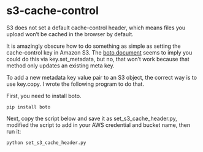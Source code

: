 s3-cache-control
================
S3 does not set a default cache-control header, which means files you upload won’t be cached in the browser by default.

It is amazingly obscure how to do something as simple as setting the cache-control key in Amazon S3. The [boto document](http://boto.s3.amazonaws.com/ref/s3.html) seems to imply you could do this via key.set_metadata, but no, that won’t work because that method only updates an existing meta key.

To add a new metadata key value pair to an S3 object, the correct way is to use key.copy. I wrote the following program to do that.

First, you need to install boto.

<code>pip install boto </code>

Next, copy the script below and save it as set_s3_cache_header.py, modified the script to add in your AWS credential and bucket name, then run it:

<code>python set_s3_cache_header.py</code>

